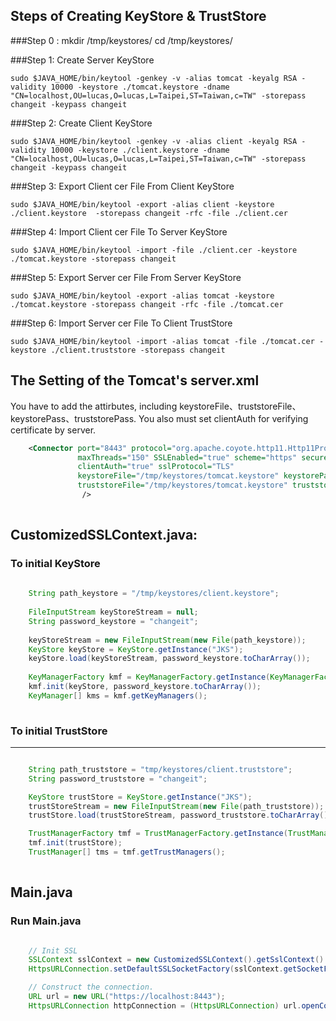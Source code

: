 Steps of Creating KeyStore & TrustStore
----------------------------
###Step 0 :
	mkdir /tmp/keystores/
	cd /tmp/keystores/

###Step 1: Create Server KeyStore

	sudo $JAVA_HOME/bin/keytool -genkey -v -alias tomcat -keyalg RSA -validity 10000 -keystore ./tomcat.keystore -dname "CN=localhost,OU=lucas,O=lucas,L=Taipei,ST=Taiwan,c=TW" -storepass changeit -keypass changeit

###Step 2: Create Client KeyStore

	sudo $JAVA_HOME/bin/keytool -genkey -v -alias client -keyalg RSA -validity 10000 -keystore ./client.keystore -dname "CN=localhost,OU=lucas,O=lucas,L=Taipei,ST=Taiwan,c=TW" -storepass changeit -keypass changeit

###Step 3: Export Client cer File From Client KeyStore 

	sudo $JAVA_HOME/bin/keytool -export -alias client -keystore ./client.keystore  -storepass changeit -rfc -file ./client.cer

###Step 4: Import Client cer File To Server KeyStore 

	sudo $JAVA_HOME/bin/keytool -import -file ./client.cer -keystore ./tomcat.keystore -storepass changeit

###Step 5: Export Server cer File From Server KeyStore 

	sudo $JAVA_HOME/bin/keytool -export -alias tomcat -keystore ./tomcat.keystore -storepass changeit -rfc -file ./tomcat.cer

###Step 6: Import Server cer File To Client TrustStore 

	sudo $JAVA_HOME/bin/keytool -import -alias tomcat -file ./tomcat.cer -keystore ./client.truststore -storepass changeit




The Setting of the Tomcat's server.xml
----------------------------
You have to add the attirbutes, including keystoreFile、truststoreFile、keystorePass、truststorePass.
You also must set clientAuth for verifying certificate by server.
``` XML
	<Connector port="8443" protocol="org.apache.coyote.http11.Http11Protocol"
    		   maxThreads="150" SSLEnabled="true" scheme="https" secure="true"
               clientAuth="true" sslProtocol="TLS" 
               keystoreFile="/tmp/keystores/tomcat.keystore" keystorePass="changeit"
               truststoreFile="/tmp/keystores/tomcat.keystore" truststorePass="changeit"
                />
    
```


CustomizedSSLContext.java:
----------------------------
### To initial KeyStore
``` JAVA
	
	String path_keystore = "/tmp/keystores/client.keystore";
	
	FileInputStream keyStoreStream = null;
	String password_keystore = "changeit";
	
	keyStoreStream = new FileInputStream(new File(path_keystore));
	KeyStore keyStore = KeyStore.getInstance("JKS");
	keyStore.load(keyStoreStream, password_keystore.toCharArray());
	
	KeyManagerFactory kmf = KeyManagerFactory.getInstance(KeyManagerFactory.getDefaultAlgorithm());
	kmf.init(keyStore, password_keystore.toCharArray());
	KeyManager[] kms = kmf.getKeyManagers();
    
```


### To initial TrustStore
----------------------------
``` JAVA

	String path_truststore = "tmp/keystores/client.truststore";
	String password_truststore = "changeit";

	KeyStore trustStore = KeyStore.getInstance("JKS");
	trustStoreStream = new FileInputStream(new File(path_truststore));
	trustStore.load(trustStoreStream, password_truststore.toCharArray());

	TrustManagerFactory tmf = TrustManagerFactory.getInstance(TrustManagerFactory.getDefaultAlgorithm());
	tmf.init(trustStore);
	TrustManager[] tms = tmf.getTrustManagers();
	
```

Main.java
----------------------------
### Run Main.java
``` JAVA

	// Init SSL
	SSLContext sslContext = new CustomizedSSLContext().getSslContext() ;
	HttpsURLConnection.setDefaultSSLSocketFactory(sslContext.getSocketFactory());

	// Construct the connection.
	URL url = new URL("https://localhost:8443");
	HttpsURLConnection httpConnection = (HttpsURLConnection) url.openConnection();
	
```
